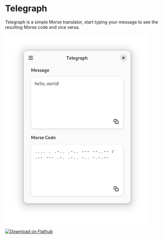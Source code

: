 # Telegraph

Telegraph is a simple Morse translator, start typing your message to see
the resulting Morse code and vice versa.

![screenshot](/data/screenshots/telegraph.png)

<a href='https://flathub.org/apps/details/io.github.fkinoshita.Telegraph'><img width='180' height='60' alt='Download on Flathub' src='https://dl.flathub.org/assets/badges/flathub-badge-en.png'/></a>

